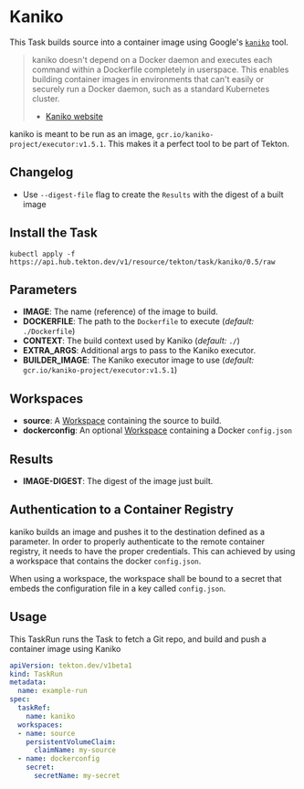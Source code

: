 # Kaniko

This Task builds source into a container image using Google's
[`kaniko`](https://github.com/GoogleCloudPlatform/kaniko) tool.

>kaniko doesn't depend on a Docker daemon and executes each command within a
>Dockerfile completely in userspace.  This enables building container images in
>environments that can't easily or securely run a Docker daemon, such as a
>standard Kubernetes cluster.
> - [Kaniko website](https://github.com/GoogleCloudPlatform/kaniko)

kaniko is meant to be run as an image, `gcr.io/kaniko-project/executor:v1.5.1`. This
makes it a perfect tool to be part of Tekton.

## Changelog

- Use `--digest-file` flag to create the `Results` with the digest of a built image

## Install the Task

```
kubectl apply -f https://api.hub.tekton.dev/v1/resource/tekton/task/kaniko/0.5/raw
```

## Parameters

* **IMAGE**: The name (reference) of the image to build.
* **DOCKERFILE**: The path to the `Dockerfile` to execute (_default:_ `./Dockerfile`)
* **CONTEXT**: The build context used by Kaniko (_default:_ `./`)
* **EXTRA_ARGS**: Additional args to pass to the Kaniko executor.
* **BUILDER_IMAGE**: The Kaniko executor image to use (_default:_ `gcr.io/kaniko-project/executor:v1.5.1`)

## Workspaces

* **source**: A [Workspace](https://github.com/tektoncd/pipeline/blob/master/docs/workspaces.md) containing the source to build.
* **dockerconfig**: An optional [Workspace](https://github.com/tektoncd/pipeline/blob/master/docs/workspaces.md) containing a Docker `config.json`

## Results

* **IMAGE-DIGEST**: The digest of the image just built.

## Authentication to a Container Registry

kaniko builds an image and pushes it to the destination defined as a parameter.
In order to properly authenticate to the remote container registry, it needs to
have the proper credentials. This can achieved by using a workspace that contains
the docker `config.json`.

When using a workspace, the workspace shall be bound to a secret that embeds the
configuration file in a key called `config.json`.

## Usage

This TaskRun runs the Task to fetch a Git repo, and build and push a container
image using Kaniko

```yaml
apiVersion: tekton.dev/v1beta1
kind: TaskRun
metadata:
  name: example-run
spec:
  taskRef:
    name: kaniko
  workspaces:
  - name: source
    persistentVolumeClaim:
      claimName: my-source
  - name: dockerconfig
    secret:
      secretName: my-secret
```
